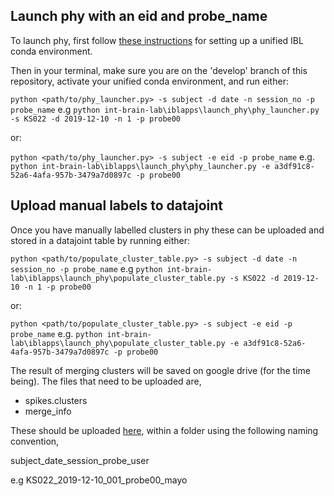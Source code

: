 ## Launch phy with an eid and probe_name

To launch phy, first follow [these instructions](https://github.com//int-brain-lab/iblenv) for setting up a unified IBL conda environment.

Then in your terminal, make sure you are on the 'develop' branch of this repository, activate your unified conda environment, and run either:

`python <path/to/phy_launcher.py> -s subject -d date -n session_no -p probe_name`
e.g `python int-brain-lab\iblapps\launch_phy\phy_launcher.py -s KS022 -d 2019-12-10 -n 1 -p probe00`

or:

`python <path/to/phy_launcher.py> -s subject -e eid -p probe_name`
e.g. `python int-brain-lab\iblapps\launch_phy\phy_launcher.py -e a3df91c8-52a6-4afa-957b-3479a7d0897c -p probe00`


## Upload manual labels to datajoint

Once you have manually labelled clusters in phy these can be uploaded and stored in a datajoint table by running either:

`python <path/to/populate_cluster_table.py> -s subject -d date -n session_no -p probe_name`
e.g `python int-brain-lab\iblapps\launch_phy\populate_cluster_table.py -s KS022 -d 2019-12-10 -n 1 -p probe00`

or:

`python <path/to/populate_cluster_table.py> -s subject -e eid -p probe_name`
e.g. `python int-brain-lab\iblapps\launch_phy\populate_cluster_table.py -e a3df91c8-52a6-4afa-957b-3479a7d0897c -p probe00`


The result of merging clusters will be saved on google drive (for the time being). The files that 
need to be uploaded are,
- spikes.clusters
- merge_info

These should be uploaded [here](https://drive.google.com/drive/u/1/folders/1_KDshAIblNiFNDQD37ZtoFks8b4VDWgg), 
within a folder using the following naming convention,

subject_date_session_probe_user

e.g KS022_2019-12-10_001_probe00_mayo